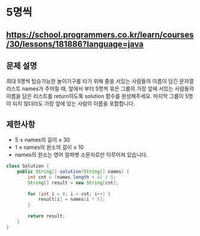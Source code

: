 # 5명씩
https://school.programmers.co.kr/learn/courses/30/lessons/181886?language=java
---
## 문제 설명
최대 5명씩 탑승가능한 놀이기구를 타기 위해 줄을 서있는 사람들의 이름이 담긴 문자열 리스트 names가 주어질 때, 앞에서 부터 5명씩 묶은 그룹의 가장 앞에 서있는 사람들의 이름을 담은 리스트를 return하도록 solution 함수를 완성해주세요. 마지막 그룹이 5명이 되지 않더라도 가장 앞에 있는 사람의 이름을 포함합니다.

## 제한사항
+ 5 ≤ names의 길이 ≤ 30
+ 1 ≤ names의 원소의 길이 ≤ 10
+ names의 원소는 영어 알파벳 소문자로만 이루어져 있습니다.
```java
class Solution {
    public String[] solution(String[] names) {
        int cnt = (names.length + 4) / 5;
        String[] result = new String[cnt];
        
        for (int i = 0; i < cnt; i++) {
            result[i] = names[i * 5];
        }
        
        return result;
    }
}
```